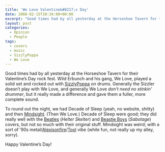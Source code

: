 ```yaml
---
title: 'We Love Valentine&#8217;s Day'
date: 2008-02-15T10:34:00+00:00
excerpt: "Good times had by all yesterday at the Horseshoe Tavern for their Valentine's Day rock fest."
layout: post
categories:
  - Opinion
  - People
tags:
  - covers
  - music
  - SizzlyPoppa
  - We Love
---
```

Good times had by all yesterday at the Horseshoe Tavern for their Valentine&#8217;s Day rock fest. Wild Erbunch and his gang, We Love, played a solid set and rocked out with [SizzlyPoppa](http://myspace.com/sizzlypoppa) on drums. Generally the Sizzler doesn&#8217;t play with We Love, and generally We Love _don&#8217;t need no stinkin&#8217; drummer_, but it really made a difference and gave them a fuller, more complete sound.

To round out the night, we had Decade of Sleep (yeah, no website, shitty) and then [Mindsight](http://www.musicofmindsight.com/). (Then We Love.) Decade of Sleep were good; they did really well with the [Beatles](http://en.wikipedia.org/wiki/The_Beatles) (_Helter Skelter_) and [Beastie Boys](http://en.wikipedia.org/wiki/Beastie_Boys) (_Sabotage_) covers, but not so much with their original stuff. Mindsight was weird; with a sort of &#8217;90s metal/[Alexisonfire](http://en.wikipedia.org/wiki/Alexisonfire)/[Tool](http://en.wikipedia.org/wiki/Tool_(band)) vibe (while fun, not really up my alley, sorry).

Happy Valentine&#8217;s Day!